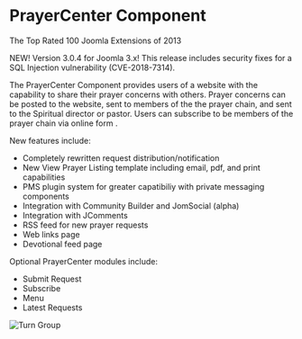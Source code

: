 # PrayerCenter Component 

The Top Rated 100 Joomla Extensions of 2013

NEW!  Version 3.0.4 for Joomla 3.x! This release includes security fixes for a SQL Injection vulnerability (CVE-2018-7314).

The PrayerCenter Component provides users of a website with the capability to share their prayer concerns with others. Prayer concerns can be posted to the website, sent to members of the the prayer chain, and sent to the Spiritual director or pastor. Users can subscribe to be members of the prayer chain via online form .

 

New features include:
* Completely rewritten request distribution/notification
* New View Prayer Listing template including email, pdf, and print capabilities
* PMS plugin system for greater capatibiliy with private messaging components
* Integration with Community Builder and JomSocial (alpha)
* Integration with JComments
* RSS feed for new prayer requests
* Web links page
* Devotional feed page

Optional PrayerCenter modules include:
* Submit Request
* Subscribe
* Menu
* Latest Requests

![Turn Group](/images/redbigcolor.png)
